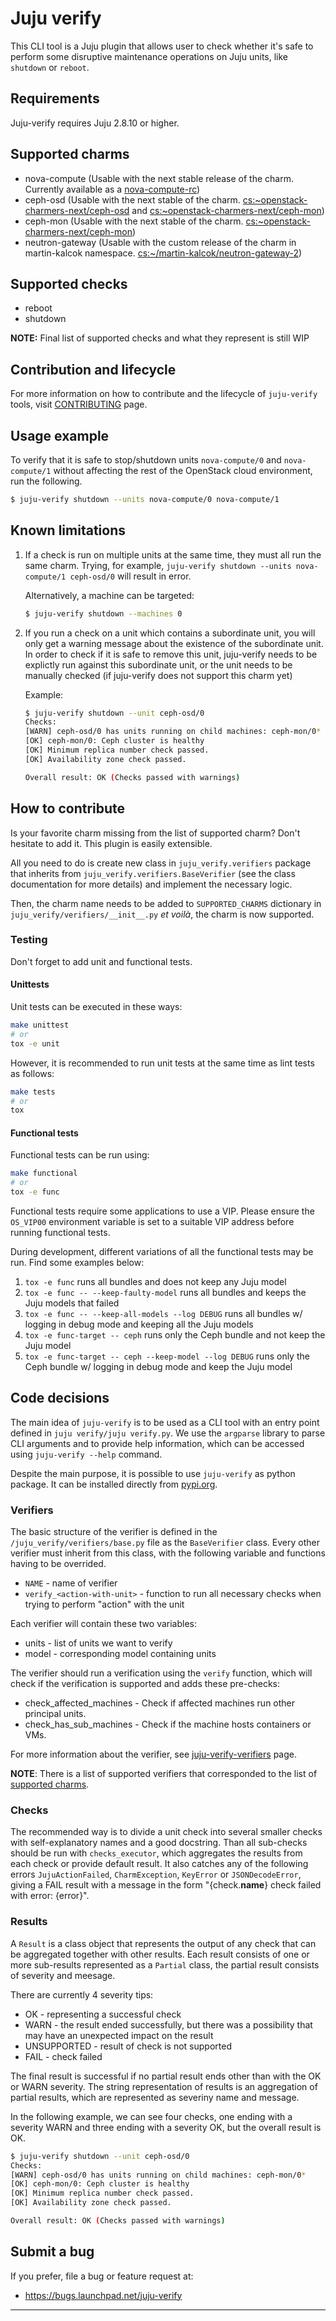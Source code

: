 # Juju verify

This CLI tool is a Juju plugin that allows user to check whether it's safe
to perform some disruptive maintenance operations on Juju units, like `shutdown`
or `reboot`.

## Requirements

Juju-verify requires Juju 2.8.10 or higher.

## Supported charms

* nova-compute (Usable with the next stable release of the charm. Currently available as a [nova-compute-rc])
* ceph-osd (Usable with the next stable of the charm. [cs:~openstack-charmers-next/ceph-osd] and [cs:~openstack-charmers-next/ceph-mon])
* ceph-mon (Usable with the next stable of the charm. [cs:~openstack-charmers-next/ceph-mon])
* neutron-gateway (Usable with the custom release of the charm in martin-kalcok namespace. [cs:~/martin-kalcok/neutron-gateway-2])

## Supported checks

* reboot
* shutdown

**NOTE:** Final list of supported checks and what they represent is still WIP

## Contribution and lifecycle

For more information on how to contribute and the lifecycle of ``juju-verify`` tools,
visit [CONTRIBUTING] page.

## Usage example

To verify that it is safe to stop/shutdown units `nova-compute/0` and
`nova-compute/1` without affecting the rest of the OpenStack cloud environment,
run the following.

```bash
$ juju-verify shutdown --units nova-compute/0 nova-compute/1
```

## Known limitations

1. If a check is run on multiple units at the same time, they must all run
   the same charm. Trying, for example, `juju-verify shutdown --units nova-compute/1
   ceph-osd/0` will result in error.

   Alternatively, a machine can be targeted:

   ```bash
   $ juju-verify shutdown --machines 0
   ```

2. If you run a check on a unit which contains a subordinate unit, you will only get
   a warning message about the existence of the subordinate unit. In order to check if
   it is safe to remove this unit, juju-verify needs to be explictly run against this
   subordinate unit, or the unit needs to be manually checked (if juju-verify does not
   support this charm yet)

   Example:
   ```bash
   $ juju-verify shutdown --unit ceph-osd/0
   Checks:
   [WARN] ceph-osd/0 has units running on child machines: ceph-mon/0*
   [OK] ceph-mon/0: Ceph cluster is healthy
   [OK] Minimum replica number check passed.
   [OK] Availability zone check passed.

   Overall result: OK (Checks passed with warnings)
   ```

## How to contribute

Is your favorite charm missing from the list of supported charm? Don't hesitate
to add it. This plugin is easily extensible.

All you need to do is create new class in `juju_verify.verifiers` package that
inherits from `juju_verify.verifiers.BaseVerifier` (see the class documentation for
more details) and implement the necessary logic.

Then, the charm name needs to be added to `SUPPORTED_CHARMS` dictionary in
`juju_verify/verifiers/__init__.py` *et voilà*, the charm is now supported.

### Testing

Don't forget to add unit and functional tests.

#### Unittests

Unit tests can be executed in these ways:

```bash
make unittest
# or
tox -e unit
```
However, it is recommended to run unit tests at the same time as lint tests as follows:

```bash
make tests
# or
tox
```

#### Functional tests

Functional tests can be run using:

```bash
make functional
# or
tox -e func
```

Functional tests require some applications to use a VIP. Please ensure the `OS_VIP00`
environment variable is set to a suitable VIP address before running functional tests.

During development, different variations of all the functional tests may be run.
Find some examples below:

1. `tox -e func` runs all bundles and does not keep any Juju model
2. `tox -e func -- --keep-faulty-model` runs all bundles and keeps the Juju models that
                                        failed
3. `tox -e func -- --keep-all-models --log DEBUG` runs all bundles w/ logging in debug 
                                                  mode and keeping all the Juju models
4. `tox -e func-target -- ceph` runs only the Ceph bundle and not keep the Juju model
5. `tox -e func-target -- ceph --keep-model --log DEBUG` runs only the Ceph bundle w/
                                                         logging in debug mode and keep
                                                         the Juju model 

## Code decisions

The main idea of `juju-verify` is to be used as a CLI tool with an entry point defined
in `juju verify/juju verify.py`. We use the `argparse` library to parse CLI arguments
and to provide help information, which can be accessed using `juju-verify --help`
command.

Despite the main purpose, it is possible to use `juju-verify` as python package. It
can be installed directly from [pypi.org].

### Verifiers

The basic structure of the verifier is defined in the `/juju_verify/verifiers/base.py`
file as the `BaseVerifier` class. Every other verifier must inherit from this class,
with the following variable and functions having to be overrided. 

* `NAME` - name of verifier
* `verify_<action-with-unit>` - function to run all necessary checks when trying to 
	                          perform "action" with the unit

Each verifier will contain these two variables:

* units - list of units we want to verify
* model - corresponding model containing units

The verifier should run a verification using the `verify` function, which will check
if the verification is supported and adds these pre-checks:

* check_affected_machines - Check if affected machines run other principal units.
* check_has_sub_machines - Check if the machine hosts containers or VMs.

For more information about the verifier, see [juju-verify-verifiers] page.

**NOTE**: There is a list of supported verifiers that corresponded to the list of
[supported charms](#supported-charms).

### Checks

The recommended way is to divide a unit check into several smaller checks with
self-explanatory names and a good docstring. Than all sub-checks should be run with
`checks_executor`, which aggregates the results from each check or provide default
result. It also catches any of the following errors `JujuActionFailed`,
`CharmException`, `KeyError` or `JSONDecodeError`, giving a FAIL result with a message
in the form "{check.__name__} check failed with error: {error}".

### Results

A `Result` is a class object that represents the output of any check that can be
aggregated together with other results. Each result consists of one or more sub-results
represented as a `Partial` class, the partial result consists of severity and meesage.

There are currently 4 severity tips:

* OK - representing a successful check
* WARN - the result ended successfully, but there was a possibility that may have
         an unexpected impact on the result 
* UNSUPPORTED - result of check is not supported
* FAIL - check failed

The final result is successful if no partial result ends other than with the OK or
WARN severity. The string representation of results is an aggregation of partial
results, which are represented as severiny name and message.

In the following example, we can see four checks, one ending with a severity WARN
and three ending with a severity OK, but the overall result is OK.
   
```bash
$ juju-verify shutdown --unit ceph-osd/0
Checks:
[WARN] ceph-osd/0 has units running on child machines: ceph-mon/0*
[OK] ceph-mon/0: Ceph cluster is healthy
[OK] Minimum replica number check passed.
[OK] Availability zone check passed.

Overall result: OK (Checks passed with warnings)
```

## Submit a bug

If you prefer, file a bug or feature request at:

* https://bugs.launchpad.net/juju-verify


---
[pypi.org]: https://pypi.org/
[juju-verify-verifiers]: https://juju-verify.readthedocs.io/en/latest/verifiers.html
[CONTRIBUTING]: https://juju-verify.readthedocs.io/en/latest/contributing.html
[nova-compute-rc]: https://jaas.ai/u/openstack-charmers-next/nova-compute/562
[cs:~openstack-charmers-next/ceph-osd]: https://jaas.ai/u/openstack-charmers-next/ceph-osd
[cs:~openstack-charmers-next/ceph-mon]: https://jaas.ai/u/openstack-charmers-next/ceph-mon
[cs:~/martin-kalcok/neutron-gateway-2]: https://jaas.ai/u/martin-kalcok/neutron-gateway/2
